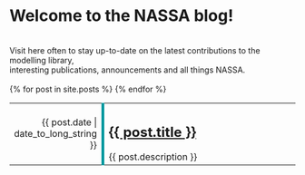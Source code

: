 <h1>Welcome to the NASSA blog!</h1><br>
Visit here often to stay up-to-date on the latest contributions to the modelling library, <br>
interesting publications, announcements and all things NASSA. <br><br>

<table style="border: none; width: 100%;">
  <colgroup>
    <col span="1" style="width: 10%;">
    <col span="1" style="width: 90%;">
  </colgroup>
  {% for post in site.posts %}
    <tr>
      <td style="border-right: 5px solid; border-left: none;border-top: none; border-bottom: none; border-color: #03989E; text-align: right;">
      <time datetime="{{ post.date | date: "%Y-%m-%d" }}">{{ post.date | date_to_long_string }}</time>
      </td>
      <td style="border: none;"><h2><a href="/NASSA-hub/{{ post.url }}">{{ post.title }}</a></h2>{{ post.description }}</td>
    </tr>
  {% endfor %}
</table>
